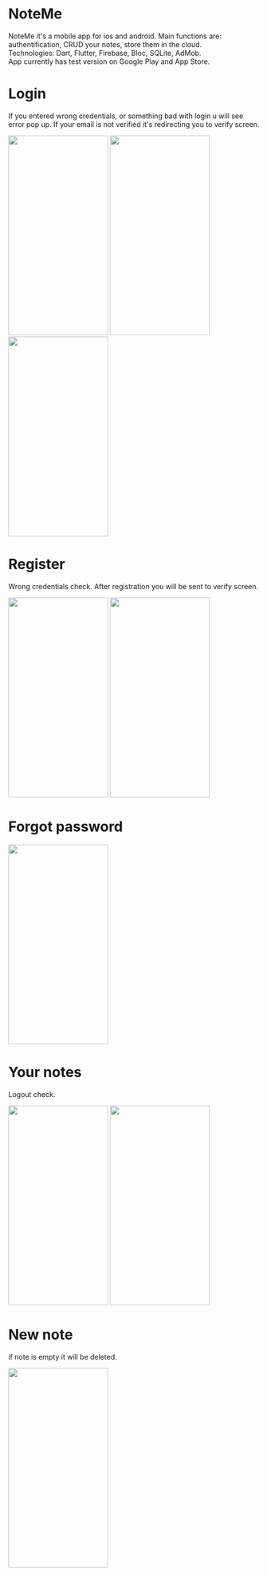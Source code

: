 # NoteMe

NoteMe it's a mobile app for ios and android. Main functions are: authentification, CRUD your notes, store them in the cloud.\
Technologies: Dart, Flutter, Firebase, Bloc, SQLite, AdMob.\
App currently has test version on Google Play and App Store.

# Login
If you entered wrong credentials, or something bad with login u will see error pop up. If your email is not verified it's redirecting you to verify screen.

<img src="https://github.com/Snorlaxida/flutterTest/assets/106033058/a99990d2-93c9-4f6b-a13c-693b52b4b355" width="200" height="400">
<img src="https://github.com/Snorlaxida/flutterTest/assets/106033058/fa6e67e8-c35e-4213-8434-c32d846056dd" width="200" height="400">
<img src="https://github.com/Snorlaxida/flutterTest/assets/106033058/28dca43d-0bdd-49ac-af97-7fd9827b8663" width="200" height="400">

# Register
Wrong credentials check. After registration you will be sent to verify screen.

<img src="https://github.com/Snorlaxida/flutterTest/assets/106033058/1f94daa1-808f-43ea-9d5c-c1d9f309020b" width="200" height="400">
<img src="https://github.com/Snorlaxida/flutterTest/assets/106033058/773f4a53-04c4-4295-91d0-8266a0538c37" width="200" height="400">

# Forgot password

<img src="https://github.com/Snorlaxida/flutterTest/assets/106033058/94e955b4-82c5-4be2-9bae-89bc3a6f69ec" width="200" height="400">

# Your notes
Logout check.

<img src="https://github.com/Snorlaxida/flutterTest/assets/106033058/b6e96417-b72a-4b6a-91c0-bfa7c3758464" width="200" height="400">
<img src="https://github.com/Snorlaxida/flutterTest/assets/106033058/a30f258d-83ce-4f32-9631-3e8763987ced" width="200" height="400">

# New note
if note is empty it will be deleted.

<img src="https://github.com/Snorlaxida/flutterTest/assets/106033058/fd19c4b2-6181-48f0-bc00-864be8d8ec41" width="200" height="400">

